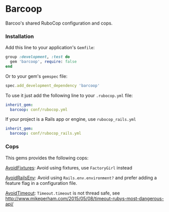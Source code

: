 # Barcoop

Barcoo's shared RuboCop configuration and cops.

### Installation

Add this line to your application's `Gemfile`:

```ruby
group :development, :test do
  gem 'barcoop', require: false
end  
```

Or to your gem's `gemspec` file:

```ruby
spec.add_development_dependency 'barcoop'
```

To use it just add the following line to your `.rubocop.yml` file:
```yaml
inherit_gem:
  barcoop: conf/rubocop.yml
```

If your project is a Rails app or engine, use  `rubocop_rails.yml`
```yaml
inherit_gem:
  barcoop: conf/rubocop_rails.yml
```

### Cops

This gems provides the following cops:

[AvoidFixtures](lib/barcoop/cops/avoid_fixtures.rb): Avoid using fixtures, use `FactoryGirl` instead

[AvoidRailsEnv](lib/barcoop/cops/avoid_rails_env.rb): Avoid using `Rails.env.environment?` and prefer adding a feature flag in a configuration file.

[AvoidTimeout](lib/barcoop/cops/avoid_timeout.rb): `Timeout.timeout` is not thread safe, see http://www.mikeperham.com/2015/05/08/timeout-rubys-most-dangerous-api/
